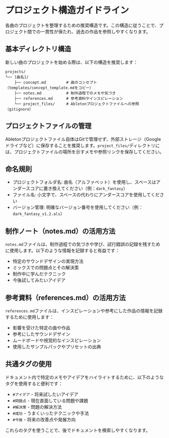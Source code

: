 # プロジェクト構造ガイドライン

各曲のプロジェクトを整理するための推奨構造です。この構造に従うことで、プロジェクト間での一貫性が保たれ、過去の作品を参照しやすくなります。

## 基本ディレクトリ構造

新しい曲のプロジェクトを始める際は、以下の構造を推奨します：

```shell
projects/
└── [曲名]/
    ├── concept.md         # 曲のコンセプト（templates/concept_template.mdをコピー）
    ├── notes.md           # 制作過程でのメモや気づき
    ├── references.md      # 参考資料やインスピレーション
    └── project_files/     # Abletonプロジェクトファイルへの参照（gitignore）
```

## プロジェクトファイルの管理

Abletonプロジェクトファイル自体はGitで管理せず、外部ストレージ（Googleドライブなど）に保存することを推奨します。`project_files/`ディレクトリには、プロジェクトファイルの場所を示すメモや参照リンクを保存してください。

## 命名規則

- プロジェクトフォルダ名: 曲名（アルファベット）を使用し、スペースはアンダースコアに置き換えてください（例：`dark_fantasy`）
- ファイル名: 小文字で、スペースの代わりにアンダースコアを使用してください
- バージョン管理: 明確なバージョン番号を使用してください（例：`dark_fantasy_v1.2.als`）

## 制作ノート（notes.md）の活用方法

`notes.md`ファイルは、制作過程での気づきや学び、試行錯誤の記録を残すために使用します。以下のような情報を記録すると有益です：

- 特定のサウンドデザインの実現方法
- ミックスでの問題点とその解決策
- 制作中に学んだテクニック
- 今後試してみたいアイデア

## 参考資料（references.md）の活用方法

`references.md`ファイルは、インスピレーションや参考にした作品の情報を記録するために使用します：

- 影響を受けた特定の曲や作品
- 参考にしたサウンドデザイン
- ムードボードや視覚的なインスピレーション
- 使用したサンプルパックやプリセットの出典

## 共通タグの使用

ドキュメント内で特定のメモやアイデアをハイライトするために、以下のようなタグを使用すると便利です：

- `#アイデア` - 将来試したいアイデア
- `#問題点` - 現在直面している問題や課題
- `#解決策` - 問題の解決方法
- `#成功` - うまくいったテクニックや手法
- `#今後` - 将来の改善点や発展方向

これらのタグを使うことで、後でドキュメントを検索しやすくなります。
